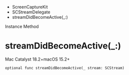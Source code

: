 

- ScreenCaptureKit
- SCStreamDelegate
-  streamDidBecomeActive(\_:) 

Instance Method

# streamDidBecomeActive(\_:)

Mac Catalyst 18.2+macOS 15.2+

``` source
optional func streamDidBecomeActive(_ stream: SCStream)
```

